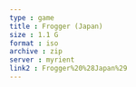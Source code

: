 ```yaml
---
type : game
title : Frogger (Japan)
size : 1.1 G
format : iso
archive : zip
server : myrient
link2 : Frogger%20%28Japan%29
---
```

